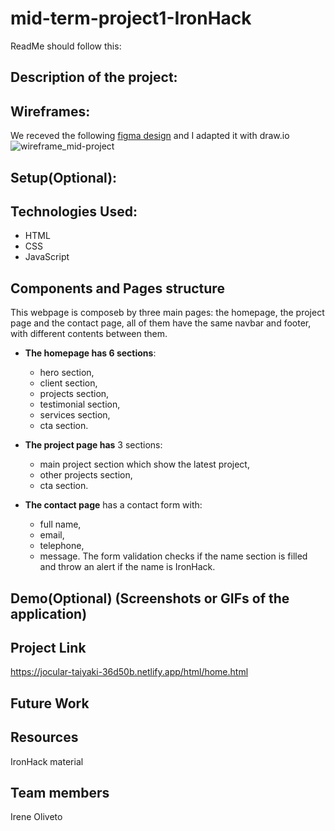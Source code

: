# mid-term-project1-IronHack

ReadMe should follow this:
## Description of the project:

## Wireframes:
We receved the following [figma design](https://www.figma.com/file/pPV3kg9MVKC7V9rBe9y7dM/mid-term-project?node-id=0%3A1&t=17hfkJExh5Frjvjh-0) 
and I adapted it with draw.io
![wireframe_mid-project](https://user-images.githubusercontent.com/106282460/203832797-9b611c51-573c-4789-ba91-6ef4f3c28472.png)


## Setup(Optional):

## Technologies Used:
* HTML
* CSS
* JavaScript

## Components and Pages structure
This webpage is composeb by three main pages: the homepage, the project page and the contact page, all of them have the same navbar and footer, with different contents between them.
 * **The homepage has 6 sections**:
    * hero section,
    * client section,
    * projects section,
    * testimonial section,
    * services section,
    * cta section.

* **The project page has** 3 sections:
    * main project section which show the latest project,
    * other projects section,
    * cta section.

* **The contact page** has a contact form with:
    * full name,
    * email,
    * telephone,
    * message.
The form validation checks if the name section is filled and throw an alert if the name is IronHack.

## Demo(Optional) (Screenshots or GIFs of the application)

## Project Link
https://jocular-taiyaki-36d50b.netlify.app/html/home.html

## Future Work

## Resources
IronHack material

## Team members
Irene Oliveto
